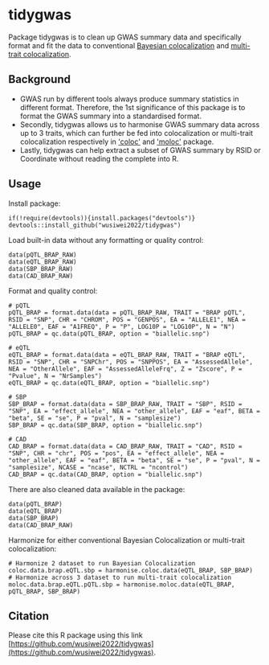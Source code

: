 # tidygwas
Package tidygwas is to clean up GWAS summary data and specifically format and fit the data to conventional [Bayesian colocalization](https://journals.plos.org/plosgenetics/article?id=10.1371/journal.pgen.1004383) and [multi-trait colocalization](https://academic.oup.com/bioinformatics/article/34/15/2538/4944428).  

## Background
* GWAS run by different tools always produce summary statistics in different format. Therefore, the 1st significance of this package is to format the GWAS summary into a standardised format.
* Secondly, tidygwas allows us to harmonise GWAS summary data across up to 3 traits, which can further be fed into colocalization or multi-trait colocalization respectively in ['coloc'](https://github.com/chr1swallace/coloc) and ['moloc'](https://github.com/clagiamba/moloc) package.
* Lastly, tidygwas can help extract a subset of GWAS summary by RSID or Coordinate without reading the complete into R.

## Usage
Install package:
```{r}
if(!require(devtools)){install.packages("devtools")}
devtools::install_github("wusiwei2022/tidygwas")
```

Load built-in data without any formatting or quality control:
```{r}
data(pQTL_BRAP_RAW)
data(eQTL_BRAP_RAW)
data(SBP_BRAP_RAW)
data(CAD_BRAP_RAW)
```

Format and quality control:
```{r}
# pQTL
pQTL_BRAP = format.data(data = pQTL_BRAP_RAW, TRAIT = "BRAP pQTL", RSID = "SNP", CHR = "CHROM", POS = "GENPOS", EA = "ALLELE1", NEA = "ALLELE0", EAF = "A1FREQ", P = "P", LOG10P = "LOG10P", N = "N")
pQTL_BRAP = qc.data(pQTL_BRAP, option = "biallelic.snp")

# eQTL
eQTL_BRAP = format.data(data = eQTL_BRAP_RAW, TRAIT = "BRAP eQTL", RSID = "SNP", CHR = "SNPChr", POS = "SNPPOS", EA = "AssessedAllele", NEA = "OtherAllele", EAF = "AssessedAlleleFrq", Z = "Zscore", P = "Pvalue", N = "NrSamples")
eQTL_BRAP = qc.data(eQTL_BRAP, option = "biallelic.snp")

# SBP
SBP_BRAP = format.data(data = SBP_BRAP_RAW, TRAIT = "SBP", RSID = "SNP", EA = "effect_allele", NEA = "other_allele", EAF = "eaf", BETA = "beta", SE = "se", P = "pval", N = "samplesize")
SBP_BRAP = qc.data(SBP_BRAP, option = "biallelic.snp")

# CAD
CAD_BRAP = format.data(data = CAD_BRAP_RAW, TRAIT = "CAD", RSID = "SNP", CHR = "chr", POS = "pos", EA = "effect_allele", NEA = "other_allele", EAF = "eaf", BETA = "beta", SE = "se", P = "pval", N = "samplesize", NCASE = "ncase", NCTRL = "ncontrol")
CAD_BRAP = qc.data(CAD_BRAP, option = "biallelic.snp")
```

There are also cleaned data available in the package:
```{r}
data(pQTL_BRAP)
data(eQTL_BRAP)
data(SBP_BRAP)
data(CAD_BRAP_RAW)
```

Harmonize for either conventional Bayesian Colocalization or multi-trait colocalization:
```{r}
# Harmonize 2 dataset to run Bayesian Colocalization
coloc.data.brap.eQTL.sbp = harmonise.coloc.data(eQTL_BRAP, SBP_BRAP)
# Harmonize across 3 dataset to run multi-trait colocalization
moloc.data.brap.eQTL.pQTL.sbp = harmonise.moloc.data(eQTL_BRAP, pQTL_BRAP, SBP_BRAP)
```

## Citation
Please cite this R package using this link [https://github.com/wusiwei2022/tidygwas](https://github.com/wusiwei2022/tidygwas).
